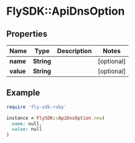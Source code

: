 # FlySDK::ApiDnsOption

## Properties

| Name | Type | Description | Notes |
| ---- | ---- | ----------- | ----- |
| **name** | **String** |  | [optional] |
| **value** | **String** |  | [optional] |

## Example

```ruby
require 'fly-sdk-ruby'

instance = FlySDK::ApiDnsOption.new(
  name: null,
  value: null
)
```

